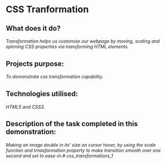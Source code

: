 # CSS Tranformation 

## What does it do?
###### Transformation helps us customise our webpage by moving, scaling and spinning CSS properties via transforming HTML elements.

## Projects purpose:
###### To demonstrate css transformation capability.

## Technologies utilised:
###### HTML5 and CSS3.

## Description of the task completed in this demonstration:
###### Making an image double in its' size on cursor hover, by using the scale function and trnasformation property to make transition smooth over one second and set to ease-in.# css_transformations_1
